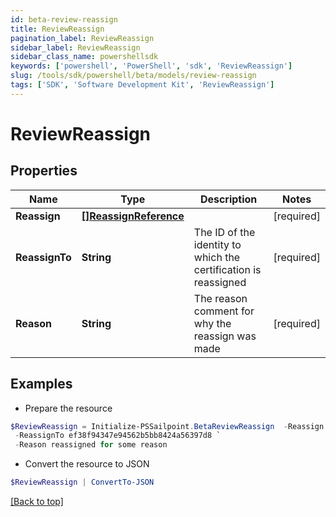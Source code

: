 ```yaml
---
id: beta-review-reassign
title: ReviewReassign
pagination_label: ReviewReassign
sidebar_label: ReviewReassign
sidebar_class_name: powershellsdk
keywords: ['powershell', 'PowerShell', 'sdk', 'ReviewReassign'] 
slug: /tools/sdk/powershell/beta/models/review-reassign
tags: ['SDK', 'Software Development Kit', 'ReviewReassign']
---
```



# ReviewReassign

## Properties

Name | Type | Description | Notes
------------ | ------------- | ------------- | -------------
**Reassign** |  [**[]ReassignReference**](reassign-reference) |  | [required]
**ReassignTo** |  **String** | The ID of the identity to which the certification is reassigned | [required]
**Reason** |  **String** | The reason comment for why the reassign was made | [required]

## Examples

- Prepare the resource
```powershell
$ReviewReassign = Initialize-PSSailpoint.BetaReviewReassign  -Reassign null `
 -ReassignTo ef38f94347e94562b5bb8424a56397d8 `
 -Reason reassigned for some reason
```

- Convert the resource to JSON
```powershell
$ReviewReassign | ConvertTo-JSON
```


[[Back to top]](#) 

